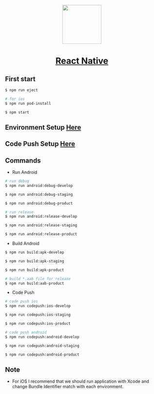 <p align="center">
  <a href="https://reactnative.dev/">
    <img src="https://hieunguyen300199.github.io/static-file/react-native-guide/react-native.png" height="128">
    <h1 align="center">React Native</h1>
  </a>
</p>

## First start

```bash
$ npm run eject

# for ios
$ npm run pod-install

$ npm start
```

## Environment Setup [Here](https://github.com/hieunguyen300199/static-file/blob/master/react-native-guide/environment-setup/environment-setup.md#environment-setup)

## Code Push Setup [Here](https://github.com/hieunguyen300199/static-file/blob/master/react-native-guide/code-push-setup/code-push-setup.md#code-push-setup)

## Commands

- Run Android

```bash
# run debug
$ npm run android:debug-develop

$ npm run android:debug-staging

$ npm run android:debug-product

# run release
$ npm run android:release-develop

$ npm run android:release-staging

$ npm run android:release-product
```

- Build Android

```bash
$ npm run build:apk-develop

$ npm run build:apk-staging

$ npm run build:apk-product

# build *.aab file for release
$ npm run build:aab-product
```

- Code Push

```bash
# code push ios
$ npm run codepush:ios-develop

$ npm run codepush:ios-staging

$ npm run codepush:ios-product

# code push android
$ npm run codepush:android-develop

$ npm run codepush:android-staging

$ npm run codepush:android-product
```

## Note

- For iOS I recommend that we should run application with Xcode and change Bundle Identifier match with each environment.
